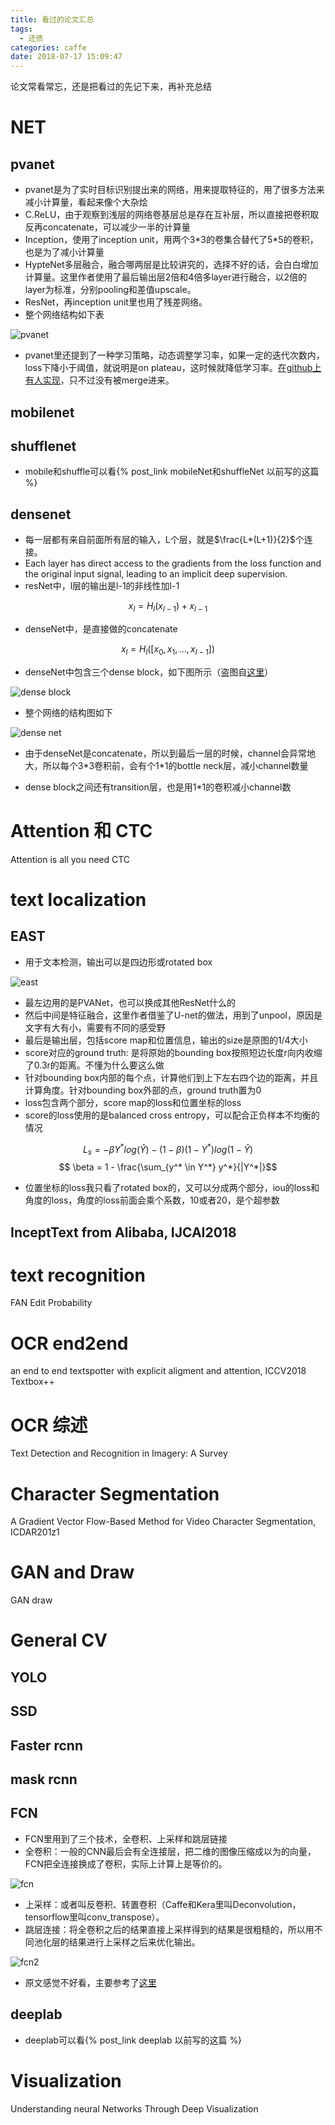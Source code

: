 ```yaml
---
title: 看过的论文汇总
tags:
  - 还债
categories: caffe
date: 2018-07-17 15:09:47
---
```


论文常看常忘，还是把看过的先记下来，再补充总结

# NET

## pvanet

- pvanet是为了实时目标识别提出来的网络，用来提取特征的，用了很多方法来减小计算量，看起来像个大杂烩
- C.ReLU，由于观察到浅层的网络卷基层总是存在互补层，所以直接把卷积取反再concatenate，可以减少一半的计算量
- Inception，使用了inception unit，用两个3\*3的卷集合替代了5\*5的卷积，也是为了减小计算量
- HypteNet多层融合，融合哪两层是比较讲究的，选择不好的话，会白白增加计算量。这里作者使用了最后输出层2倍和4倍多layer进行融合，以2倍的layer为标准，分别pooling和差值upscale。
- ResNet，再inception unit里也用了残差网络。
- 整个网络结构如下表

![pvanet](http://ot0uaqt93.bkt.clouddn.com/18-8-7/62552972.jpg)

- pvanet里还提到了一种学习策略，动态调整学习率，如果一定的迭代次数内，loss下降小于阈值，就说明是on plateau，这时候就降低学习率。[在github上有人实现](https://github.com/BVLC/caffe/pull/4606/files)，只不过没有被merge进来。

## mobilenet

## shufflenet

- mobile和shuffle可以看{% post_link mobileNet和shuffleNet 以前写的这篇 %}

## densenet

- 每一层都有来自前面所有层的输入，L个层，就是$\frac{L*(L+1)}{2}$个连接。
- Each layer has direct access to the gradients from the loss function and the original input signal, leading to an implicit deep supervision.
- resNet中，l层的输出是l-1的非线性加l-1

$$x_l = H_l(x_{l-1}) + x_{l-1}$$

- denseNet中，是直接做的concatenate

$$x_l = H_l([x_0, x_1, ..., x_{l-1}])$$

- denseNet中包含三个dense block，如下图所示（盗图自[这里](https://blog.csdn.net/u014380165/article/details/75142664)）

![dense block](http://ot0uaqt93.bkt.clouddn.com/18-8-8/25005397.jpg)

- 整个网络的结构图如下

![dense net](http://ot0uaqt93.bkt.clouddn.com/18-8-8/51626114.jpg)

- 由于denseNet是concatenate，所以到最后一层的时候，channel会异常地大，所以每个3\*3卷积前，会有个1\*1的bottle neck层，减小channel数量

- dense block之间还有transition层，也是用1\*1的卷积减小channel数

# Attention 和 CTC

Attention is all you need
CTC

# text localization

## EAST

- 用于文本检测，输出可以是四边形或rotated box

![east](http://ot0uaqt93.bkt.clouddn.com/18-8-7/14151415.jpg)

- 最左边用的是PVANet，也可以换成其他ResNet什么的
- 然后中间是特征融合，这里作者借鉴了U-net的做法，用到了unpool，原因是文字有大有小，需要有不同的感受野
- 最后是输出层，包括score map和位置信息，输出的size是原图的1/4大小
- score对应的ground truth: 是将原始的bounding box按照短边长度r向内收缩了0.3r的距离。不懂为什么要这么做
- 针对bounding box内部的每个点，计算他们到上下左右四个边的距离，并且计算角度。针对bounding box外部的点，ground truth置为0
- loss包含两个部分，score map的loss和位置坐标的loss
- score的loss使用的是balanced cross entropy，可以配合正负样本不均衡的情况

$$ L_s = -\beta Y^* log(\hat{Y}) - (1-\beta)(1-Y^*)log(1-\hat{Y})$$
$$ \beta = 1 - \frac{\sum_{y^* \in Y^*} y^*}{|Y^*|}$$

- 位置坐标的loss我只看了rotated box的，又可以分成两个部分，iou的loss和角度的loss，角度的loss前面会乘个系数，10或者20，是个超参数

## InceptText from Alibaba, IJCAI2018

# text recognition

FAN
Edit Probability

# OCR end2end

an end to end textspotter with explicit aligment and attention, ICCV2018
Textbox++

# OCR 综述

Text Detection and Recognition in Imagery: A Survey

# Character Segmentation

A Gradient Vector Flow-Based Method for Video Character Segmentation, ICDAR201z1

# GAN and Draw

GAN
draw

# General CV

## YOLO
## SSD
## Faster rcnn
## mask rcnn
## FCN

- FCN里用到了三个技术，全卷积、上采样和跳层链接
- 全卷积：一般的CNN最后会有全连接层，把二维的图像压缩成以为的向量，FCN把全连接换成了卷积，实际上计算上是等价的。

![fcn](http://ot0uaqt93.bkt.clouddn.com/18-8-12/26480255.jpg)

- 上采样：或者叫反卷积、转置卷积（Caffe和Kera里叫Deconvolution，tensorflow里叫conv_transpose）。
- 跳层连接：将全卷积之后的结果直接上采样得到的结果是很粗糙的，所以用不同池化层的结果进行上采样之后来优化输出。

![fcn2](http://ot0uaqt93.bkt.clouddn.com/18-8-13/48652183.jpg)

- 原文感觉不好看，主要参考了[这里](https://blog.csdn.net/junparadox/article/details/52610744)

## deeplab

- deeplab可以看{% post_link deeplab 以前写的这篇 %}

# Visualization

Understanding neural Networks Through Deep Visualization
